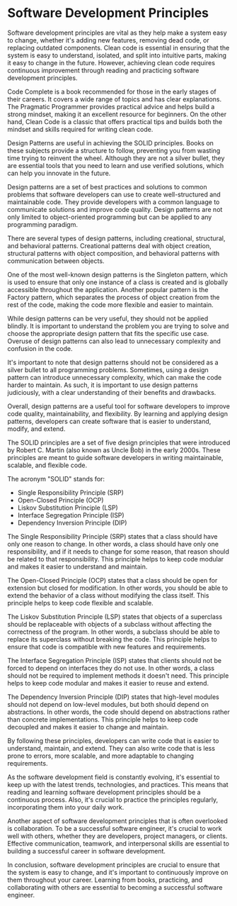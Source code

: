 # Software Development Principles

Software development principles are vital as they help make a system easy to change, whether it's adding new features, removing dead code, or replacing outdated components. Clean code is essential in ensuring that the system is easy to understand, isolated, and split into intuitive parts, making it easy to change in the future. However, achieving clean code requires continuous improvement through reading and practicing software development principles.

Code Complete is a book recommended for those in the early stages of their careers. It covers a wide range of topics and has clear explanations. The Pragmatic Programmer provides practical advice and helps build a strong mindset, making it an excellent resource for beginners. On the other hand, Clean Code is a classic that offers practical tips and builds both the mindset and skills required for writing clean code.

Design Patterns are useful in achieving the SOLID principles. Books on these subjects provide a structure to follow, preventing you from wasting time trying to reinvent the wheel. Although they are not a silver bullet, they are essential tools that you need to learn and use verified solutions, which can help you innovate in the future.

Design patterns are a set of best practices and solutions to common problems that software developers can use to create well-structured and maintainable code. They provide developers with a common language to communicate solutions and improve code quality. Design patterns are not only limited to object-oriented programming but can be applied to any programming paradigm.

There are several types of design patterns, including creational, structural, and behavioral patterns. Creational patterns deal with object creation, structural patterns with object composition, and behavioral patterns with communication between objects.

One of the most well-known design patterns is the Singleton pattern, which is used to ensure that only one instance of a class is created and is globally accessible throughout the application. Another popular pattern is the Factory pattern, which separates the process of object creation from the rest of the code, making the code more flexible and easier to maintain.

While design patterns can be very useful, they should not be applied blindly. It is important to understand the problem you are trying to solve and choose the appropriate design pattern that fits the specific use case. Overuse of design patterns can also lead to unnecessary complexity and confusion in the code.

It's important to note that design patterns should not be considered as a silver bullet to all programming problems. Sometimes, using a design pattern can introduce unnecessary complexity, which can make the code harder to maintain. As such, it is important to use design patterns judiciously, with a clear understanding of their benefits and drawbacks.

Overall, design patterns are a useful tool for software developers to improve code quality, maintainability, and flexibility. By learning and applying design patterns, developers can create software that is easier to understand, modify, and extend.

The SOLID principles are a set of five design principles that were introduced by Robert C. Martin (also known as Uncle Bob) in the early 2000s. These principles are meant to guide software developers in writing maintainable, scalable, and flexible code.

The acronym "SOLID" stands for:

* Single Responsibility Principle (SRP)
* Open-Closed Principle (OCP)
* Liskov Substitution Principle (LSP)
* Interface Segregation Principle (ISP)
* Dependency Inversion Principle (DIP)

The Single Responsibility Principle (SRP) states that a class should have only one reason to change. In other words, a class should have only one responsibility, and if it needs to change for some reason, that reason should be related to that responsibility. This principle helps to keep code modular and makes it easier to understand and maintain.

The Open-Closed Principle (OCP) states that a class should be open for extension but closed for modification. In other words, you should be able to extend the behavior of a class without modifying the class itself. This principle helps to keep code flexible and scalable.

The Liskov Substitution Principle (LSP) states that objects of a superclass should be replaceable with objects of a subclass without affecting the correctness of the program. In other words, a subclass should be able to replace its superclass without breaking the code. This principle helps to ensure that code is compatible with new features and requirements.

The Interface Segregation Principle (ISP) states that clients should not be forced to depend on interfaces they do not use. In other words, a class should not be required to implement methods it doesn't need. This principle helps to keep code modular and makes it easier to reuse and extend.

The Dependency Inversion Principle (DIP) states that high-level modules should not depend on low-level modules, but both should depend on abstractions. In other words, the code should depend on abstractions rather than concrete implementations. This principle helps to keep code decoupled and makes it easier to change and maintain.

By following these principles, developers can write code that is easier to understand, maintain, and extend. They can also write code that is less prone to errors, more scalable, and more adaptable to changing requirements.

As the software development field is constantly evolving, it's essential to keep up with the latest trends, technologies, and practices. This means that reading and learning software development principles should be a continuous process. Also, it's crucial to practice the principles regularly, incorporating them into your daily work.

Another aspect of software development principles that is often overlooked is collaboration. To be a successful software engineer, it's crucial to work well with others, whether they are developers, project managers, or clients. Effective communication, teamwork, and interpersonal skills are essential to building a successful career in software development.

In conclusion, software development principles are crucial to ensure that the system is easy to change, and it's important to continuously improve on them throughout your career. Learning from books, practicing, and collaborating with others are essential to becoming a successful software engineer.

